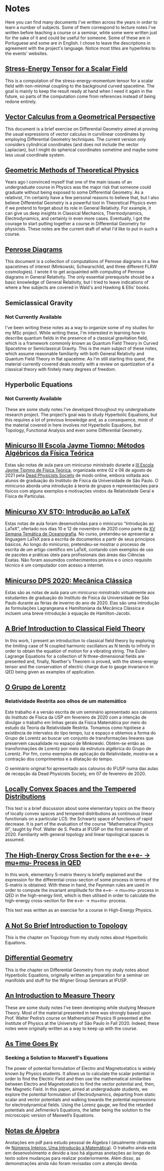 # Notes

Here you can find many documents I've written across the years in order to learn a number of subjects. Some of them correspond to lecture notes I've written before teaching a course or a seminar, while some were written just for the sake of it and could be useful for someone. Some of these are in Portuguese and some are in English. I chose to leave the descriptions in agreement with the project's language. Notice most titles are hyperlinks to the events' websites.


## [Stress-Energy Tensor for a Scalar Field](https://alves-nickolas.github.io/pdf/Stress_Energy_Momentum_Tensor_for_a_Scalar_Field.pdf)

This is a computation of the stress-energy-momentum tensor for a scalar field with non-minimal coupling to the background curved spacetime. The goal is mainly to keep the result ready at hand when I need it again in the future, so parts of the computation come from references instead of being redone entirely.

## [Vector Calculus from a Geometrical Perspective](https://alves-nickolas.github.io/pdf/Vector_Calculus_from_DiffGeo.pdf)

This document is a brief exercise on Differential Geometry aimed at proving the usual expressions of vector calculus in curvilinear coordinates by employing Differential Geometry techniques. The current version only considers cylindrical coordinates (and does not include the vector Laplacian), but I might do spherical coordinates sometime and maybe some less usual coordinate system.

## [Geometric Methods of Theoretical Physics](https://alves-nickolas.github.io/pdf/Geometric_Methods_of_Theoretical_Physics.pdf)

Years ago I convinced myself that one of the main issues of an undergraduate course in Physics was the major risk that someone could graduate without being exposed to some Differential Geometry. As a relativist, I’m certainly have a few personal reasons to believe that, but I also believe Differential Geometry is a powerful tool in Theoretical Physics even if we pretend to forget about its role in General Relativity. For example, it can give us deep insights in Classical Mechanics, Thermodynamics, Electrodynamics, and certainly in even more cases. Eventually, I got the courage to start putting together a course in Differential Geometry for physicists. These notes are the current draft of what I'd like to put in such a course.

## [Penrose Diagrams](https://alves-nickolas.github.io/pdf/Penrose_Diagrams.pdf)

This document is a collection of computations of Penrose diagrams in a few spacetimes of interest (Minkowski, Schwarschild, and three different FLRW cosmologies). I wrote it to get acquainted with computing of Penrose diagrams in General Relativity. The only essential prerequisite should be a basic knowledge of General Relativity, but I tried to leave indications of where a few subjects are covered in Wald's and Hawking & Ellis' books.

## Semiclassical Gravity
### Not Currently Available

I've been writing these notes as a way to organize some of my studies for my MSc project. While writing these, I'm interested in learning how to describe quantum fields in the presence of a classical gravitation field, which is a framework commonly known as Quantum Field Theory in Curved Spacetime or Semiclassical Gravity. This is the main subject of these notes, which assume reasonable familiarity with both General Relativity and Quantum Field Theory in flat spacetime. As I'm still starting this quest, the material currently covered deals mostly with a review on quantization of a classical theory with finitely many degrees of freedom.

## Hyperbolic Equations
### Not Currently Available

These are some study notes I’ve developed throughout my undergraduate research project. The project’s goal was to study Hyperbolic Equations, but this requires a lot of previous knowledge and, as a consequence, most of the material covered in here involves not Hyperbolic Equations, but Topology, Functional Analysis and even some Differential Geometry. 


## [Minicurso III Escola Jayme Tiomno: Métodos Algébricos da Física Teórica](https://alves-nickolas.github.io/pdf/Métodos_Algébricos_da_Física_Teórica.pdf)

Estas são notas de aula para um minicurso ministrado durante a [III Escola Jayme Tiomno de Física Teórica](https://lambdadps.github.io/jayme/2021/), organizada entre 02 e 06 de agosto de 2021 pela [Dead Physicists Society](https://lambdadps.github.io/) de modo online, embora voltada aos alunos de graduação do Instituto de Física da Universidade de São Paulo. O minicurso aborda uma introdução à teoria de grupos e representações para físicos com alguns exemplos e motivações vindos da Relatividade Geral e Física de Partículas.

## [Minicurso XV STO: Introdução ao LaTeX](https://alves-nickolas.github.io/pdf/LaTeX_XV_STO.pdf)

Estas notas de aula foram desenvolvidas para o minicurso “Introdução ao LaTeX”, ofertado nos dias 10 e 12 de novembro de 2020 como parte da [XV Semana Temática de Oceanografia](https://www.sto2020.com.br/). No curso, pretendeu-se apresentar a linguagem LaTeX para a escrita de documentos a partir de seus princípios básicos. Ao longo do minicurso, pretendeu-se mostrar o processo de escrita de um artigo científico em LaTeX, contando com exemplos de uso de pacotes e práticas úteis para profissionais das áreas das Ciências Exatas. Não foram assumidos conhecimentos prévios e o único requisito técnico é um computador com acesso a internet.

## [Minicurso DPS 2020: Mecânica Clássica](https://alves-nickolas.github.io/pdf/Mecânica_Clássica.pdf)

Estas são as notas de aula para um minicurso ministrado virtualmente aos estudantes de graduação do Instituto de Física da Universidade de São Paulo durante as férias de inverno do ano de 2020. Elas são uma introdução às formulações Lagrangeana e Hamiltoniana da Mecânica Clássica e incluem uma breve introdução à equação de Hamilton-Jacobi.

## [A Brief Introduction to Classical Field Theory](https://alves-nickolas.github.io/pdf/A_Brief_Introduction_to_Classical_Field_Theory.pdf)

In this work, I present an introduction to classical field theory by exploring the limiting case of N coupled harmonic oscillators as N tends to infinity in order to obtain the equation of motion for a vibrating string. The Euler-Lagrange Equations for a collection of N three-dimensional fields are presented and, finally, Noether's Theorem is proved, with the stress-energy tensor and the conservation of electric charge due to gauge invariance in QED being given as examples of application.

## [O Grupo de Lorentz](https://alves-nickolas.github.io/pdf/O_Grupo_de_Lorentz.pdf)
### Relatividade Restrita aos olhos de um matemático

Este trabalho é a versão escrita de um seminário apresentado aos calouros do Instituto de Física da USP em fevereiro de 2020 com a intenção de divulgar o trabalho em linhas gerais da Física Matemática por meio do estudo da Teoria da Relatividade Restrita. Tomamos como hipótese a existência de intervalos do tipo tempo, luz e espaço e obtemos a forma do Grupo de Lorentz ao buscar um conjunto de transformações lineares que preservem causalidade no espaço de Minkowski. Obtém-se então as transformações de Lorentz por meio da estrutura algébrica do Grupo de Lorentz. Por fim, como exemplos de aplicação da Relatividade, mostra-se a contração dos comprimentos e a dilatação do tempo.

O seminário original foi apresentado aos calouros do IFUSP numa das aulas de recepção da Dead Physicists Society, em 07 de fevereiro de 2020.

## [Locally Convex Spaces and the Tempered Distributions](https://alves-nickolas.github.io/pdf/LCS_and_the_Tempered_Distributions.pdf)

This text is a brief discussion about some elementary topics on the theory of locally convex spaces and tempered distributions as continuous linear functionals on a particular LCS: the Schwartz space of functions of rapid decrease. It is part of the evaluation of the course "Mathematical Physics III", taught by Prof. Walter de S. Pedra at IFUSP on the first semester of 2020. Familiarity with general topology and linear topological spaces is assumed.

## [The High-Energy Cross Section for the e+e- -> mu+mu- Process in QED](https://alves-nickolas.github.io/pdf/CrossSection.pdf)

In this work, elementary S-matrix theory is briefly explained and the expression for the differential cross-section of some process in terms of the S-matrix is obtained. With these in hand, the Feynman rules are used in order to compute the invariant amplitude for the e+e- -> mu+mu- process in QED in the high-energy limit, which is then utilised in order to calculate the high-energy cross-section for the e+e- -> mu+mu- process.

This text was written as an exercise for a course in High-Energy Physics.

## [A Not So Brief Introduction to Topology](https://alves-nickolas.github.io/pdf/A_Not_So_Brief_Introduction_to_Topology.pdf)

This is the chapter on Topology from my study notes about Hyperbolic Equations.

## [Differential Geometry](https://alves-nickolas.github.io/pdf/Differential_Geometry.pdf)

This is the chapter on Differential Geometry from my study notes about Hyperbolic Equations, originally written as preparation for a seminar on manifolds and stuff for the Wigner Group Seminars at IFUSP.

## [An Introduction to Measure Theory](https://alves-nickolas.github.io/pdf/An_Introduction_to_Measure_Theory.pdf)

These are some study notes I’ve been developing while studying Measure Theory. Most of the material presented in here was strongly based upon Prof. Walter Pedra’s course on Mathematical Physics III presented at the Institute of Physics at the University of São Paulo in Fall 2020. Indeed, these notes were originally written as a way to keep up with the course.

## [As Time Goes By](https://alves-nickolas.github.io/pdf/As_Time_Goes_By__Seeking_a_Solution_to_Maxwell_s_Equations.pdf)
### Seeking a Solution to Maxwell's Equations

The power of potential formulation of Electro and Magnetostatics is widely known by Physics students. It allows us to calculate the scalar potential in order to find the Electric Field and then use the mathematical similarities between Electro and Magnetostatics to find the vector potential and, then, the Magnetic Field. In this paper, aimed at undergraduate students, we explore the potential formulation of Electrodynamics, departing from static scalar and vector potentials and walking towards the potential expressions for electrodynamical fields. Using the Lorenz gauge, we find the retarded potentials and Jefimenko’s Equations, the latter being the solution to the microscopic version of Maxwell’s Equations.

## [Notas de Álgebra](http://alves-nickolas.github.io/pdf/Algebra.pdf)

Anotações em pdf para estudo pessoal de Álgebra I (atualmente chamada de [Números Inteiros: Uma Introdução à Matemática](https://uspdigital.usp.br/jupiterweb/obterDisciplina?sgldis=mat0164&nomdis=)). O trabalho ainda está em desenvolvimento e devido a isso há algumas anotações ao longo do texto sobre mudanças para realizar posteriormente. Além disso, as demonstrações ainda não foram revisadas com a atenção devida.
